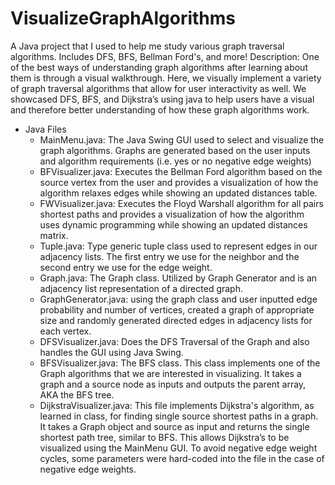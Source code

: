 # VisualizeGraphAlgorithms
A Java project that I used to help me study various graph traversal algorithms.  Includes DFS, BFS, Bellman Ford's, and more!
Description: One of the best ways of understanding graph algorithms after learning about them is through a visual walkthrough. Here, we visually implement a variety of graph traversal algorithms that allow for user interactivity as well.  We showcased DFS, BFS, and Dijkstra’s using java to help users have a visual and therefore better understanding of how these graph algorithms work.


* Java Files
   * MainMenu.java: The Java Swing GUI used to select and visualize the graph algorithms. Graphs are generated based on the user inputs and algorithm requirements (i.e. yes or no negative edge weights)
   * BFVisualizer.java: Executes the Bellman Ford algorithm based on the source vertex from the user and provides a visualization of how the algorithm relaxes edges while showing an updated distances table.
   * FWVisualizer.java: Executes the Floyd Warshall algorithm for all pairs shortest paths and provides a visualization of how the algorithm uses dynamic programming while showing an updated distances matrix.
   * Tuple.java: Type generic tuple class used to represent edges in our adjacency lists. The first entry we use for the neighbor and the second entry we use for the edge weight. 
   * Graph.java:  The Graph class.  Utilized by Graph Generator and is an adjacency list representation of a directed graph.
   * GraphGenerator.java: using the graph class and user inputted edge probability and number of vertices, created a graph of appropriate size and randomly generated directed edges in adjacency lists for each vertex.
   * DFSVisualizer.java:  Does the DFS Traversal of the Graph and also handles the GUI using Java Swing.
   * BFSVisualizer.java: The BFS class. This class implements one of the Graph algorithms that we are interested in visualizing. It takes a graph and a source node as inputs and outputs the parent array, AKA the BFS tree.
   * DijkstraVisualizer.java: This file implements Dijkstra's algorithm, as learned in class, for finding single source shortest paths in a graph. It takes a Graph object and source as input and returns the single shortest path tree, similar to BFS.  This allows Dijkstra’s to be visualized using the MainMenu GUI.  To avoid negative edge weight cycles, some parameters were hard-coded into the file in the case of negative edge weights.
